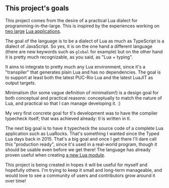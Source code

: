 ## This project's goals

This project comes from the desire of a practical Lua dialect for
programming-in-the-large. This is inspired by the experiences working on [two
large](http://konghq.com) [Lua applications](http://luarocks.org).

The goal of the language is to be a dialect of Lua as much as TypeScript is a
dialect of JavaScript. So yes, it is on the one hand a different language
(there are new keywords such as `global` for example) but on the other hand it
is pretty much recognizable, as you said, as "Lua + typing".

It aims to integrate to pretty much any Lua environment, since it's a
"transpiler" that generates plain Lua and has no dependencies. The goal is to
support at least both the latest PUC-Rio Lua and the latest LuaJIT as output
targets.

Minimalism (for some vague definition of minimalism!) is a design goal for
both conceptual and practical reasons: conceptually to match the nature of
Lua, and practical so that I can manage developing it. :)

My very first concrete goal for tl's development was to have the compiler
typecheck itself; that was achieved already: tl is written in tl.

The next big goal is to have it typecheck the source code of a complete Lua
application such as LuaRocks. That's something I wanted since the Typed Lua
days back in 2015. That's a big goal and once I get there I'll dare call this
"production ready", since it's used in a real-world program, though it should
be usable even before we get there! The language has already proven useful
when creating [a new Lua module](https://github.com/hishamhm/tabular).

This project is being created in hopes it will be useful for myself and
hopefully others. I'm trying to keep it small and long-term manageable, and
would love to see a community of users and contributors grow around it over
time!
